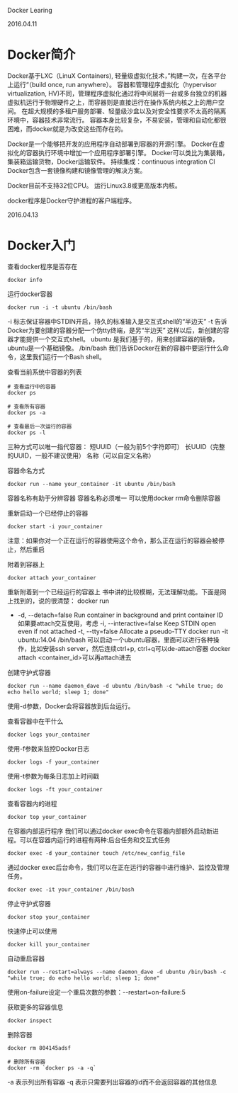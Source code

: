 Docker Learing

2016.04.11
# Docker简介
Docker基于LXC（LinuX Containers), 轻量级虚拟化技术，”构建一次，在各平台上运行“（build once, run anywhere）。
容器和管理程序虚拟化（hypervisor virtualization, HV)不同，管理程序虚拟化通过将中间层将一台或多台独立的机器
虚拟机运行于物理硬件之上，而容器则是直接运行在操作系统内核之上的用户空间。
在超大规模的多租户服务部署、轻量级沙盒以及对安全性要求不太高的隔离环境中，容器技术非常流行。
容器本身比较复杂，不易安装，管理和自动化都很困难，而docker就是为改变这些而存在的。

Docker是一个能够把开发的应用程序自动部署到容器的开源引擎。
Docker在虚拟化的容器执行环境中增加一个应用程序部署引擎。
Docker可以类比为集装箱，集装箱运输货物，Docker运输软件。
持续集成：continuous integration CI
Docker包含一套镜像构建和镜像管理的解决方案。

Docker目前不支持32位CPU。
运行Linux3.8或更高版本内核。

docker程序是Docker守护进程的客户端程序。

2016.04.13
# Docker入门
查看docker程序是否存在
```
docker info
```


运行docker容器
```
docker run -i -t ubuntu /bin/bash
```
-i  标志保证容器中STDIN开启，持久的标准输入是交互式shell的“半边天”
-t  告诉Docker为要创建的容器分配一个伪tty终端，是另“半边天”
这样以后，新创建的容器才能提供一个交互式shell。
ubuntu  是我们基于的，用来创建容器的镜像，ubuntu是一个基础镜像。
/bin/bash   我们告诉Docker在新的容器中要运行什么命令，这里我们运行一个Bash shell。


查看当前系统中容器的列表
```
# 查看运行中的容器
docker ps

# 查看所有容器
docker ps -a

# 查看最后一次运行的容器
docker ps -l
```


三种方式可以唯一指代容器：
短UUID（一般为前5个字符即可）
长UUID（完整的UUID，一般不建议使用）
名称（可以自定义名称）


容器命名方式
```
docker run --name your_container -it ubuntu /bin/bash
```
容器名称有助于分辨容器
容器名称必须唯一
可以使用docker rm命令删除容器


重新启动一个已经停止的容器
```
docker start -i your_container
```
注意：如果你对一个正在运行的容器使用这个命令，那么正在运行的容器会被停止，然后重启


附着到容器上
```
docker attach your_container
```
重新附着到一个已经运行的容器上
书中讲的比较模糊，无法理解功能。下面是网上找到的，说的很清楚：
docker run
- -d, --detach=false Run container in background and print container ID
如果要attach交互使用，考虑
-i, --interactive=false Keep STDIN open even if not attached
-t, --tty=false Allocate a pseudo-TTY
docker run -it ubuntu:14.04 /bin/bash 可以启动一个ubuntu容器，里面可以进行各种操作，比如安装ssh server，然后连续ctrl+p, ctrl+q可以de-attach容器
docker attach <container_id>可以再attach进去


创建守护式容器
```
docker run --name daemon_dave -d ubuntu /bin/bash -c "while true; do echo hello world; sleep 1; done"
```
使用-d参数，Docker会将容器放到后台运行。


查看容器中在干什么
```
docker logs your_container
```
使用-f参数来监控Docker日志
```
docker logs -f your_container
```
使用-t参数为每条日志加上时间戳
```
docker logs -ft your_container
```


查看容器内的进程
```
docker top your_container
```


在容器内部运行程序
我们可以通过docker exec命令在容器内部额外启动新进程。可以在容器内运行的进程有两种:后台任务和交互式任务
```
docker exec -d your_container touch /etc/new_config_file
```
通过docker exec后台命令，我们可以在正在运行的容器中进行维护、监控及管理任务。
```
docker exec -it your_container /bin/bash
```


停止守护式容器
```
docker stop your_container
```
快速停止可以使用
```
docker kill your_container
```


自动重启容器
```
docker run --restart=always --name daemon_dave -d ubuntu /bin/bash -c "while true; do echo hello world; sleep 1; done"
```
使用on-failure设定一个重启次数的参数：--restart=on-failure:5


获取更多的容器信息
```
docker inspect
```


删除容器
```
docker rm 804145adsf

# 删除所有容器
docker -rm `docker ps -a -q`
```
-a  表示列出所有容器
-q  表示只需要列出容器的id而不会返回容器的其他信息
